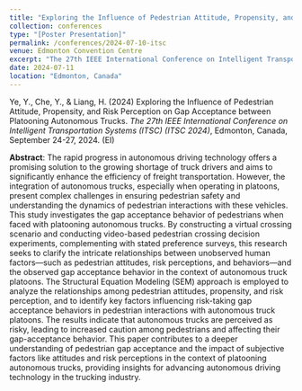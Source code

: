 ```yaml
---
title: "Exploring the Influence of Pedestrian Attitude, Propensity, and Risk Perception on Gap Acceptance between Platooning Autonomous Trucks"
collection: conferences
type: "[Poster Presentation]"
permalink: /conferences/2024-07-10-itsc
venue: Edmonton Convention Centre
excerpt: "The 27th IEEE International Conference on Intelligent Transportation Systems (ITSC) (ITSC 2024), September 24-27, 2024."
date: 2024-07-11
location: "Edmonton, Canada"
---
```

Ye, Y., Che, Y., & Liang, H. (2024) Exploring the Influence of Pedestrian Attitude, Propensity, and Risk Perception on Gap Acceptance between Platooning Autonomous Trucks. *The 27th IEEE International Conference on Intelligent Transportation Systems (ITSC) (ITSC 2024)*, Edmonton, Canada, September 24-27, 2024. (EI)

**Abstract**: The rapid progress in autonomous driving technology offers a promising solution to the growing shortage of truck drivers and aims to significantly enhance the efficiency of freight transportation. However, the integration of autonomous trucks, especially when operating in platoons, present complex challenges in ensuring pedestrian safety and understanding the dynamics of pedestrian interactions with these vehicles. This study investigates the gap acceptance behavior of pedestrians when faced with platooning autonomous trucks. By constructing a virtual crossing scenario and conducting video-based pedestrian crossing decision experiments, complementing with stated preference surveys, this research seeks to clarify the intricate relationships between unobserved human factors—such as pedestrian attitudes, risk perceptions, and behaviors—and the observed gap acceptance behavior in the context of autonomous truck platoons. The Structural Equation Modeling (SEM) approach is employed to analyze the relationships among pedestrian attitudes, propensity, and risk perception, and to identify key factors influencing risk-taking gap acceptance behaviors in pedestrian interactions with autonomous truck platoons. The results indicate that autonomous trucks are perceived as risky, leading to increased caution among pedestrians and affecting their gap-acceptance behavior. This paper contributes to a deeper understanding of pedestrian gap acceptance and the impact of subjective factors like attitudes and risk perceptions in the context of platooning autonomous trucks, providing insights for advancing autonomous driving technology in the trucking industry. 
